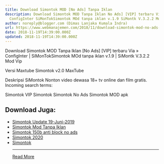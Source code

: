 ```yaml
---
title: Download Simontok MOD [No Ads] Tanpa Iklan
description: Download Simontok MOD Tanpa Iklan No Ads] [VIP] terbaru Via
  ConfigInter SiMonTokSimontok MOd tanpa iklan v.1.9 SiMontk V.3.2.2 Mod
author: noreply@blogger.com (Dimas Lanjaka Kumala Indra)
url: https://www.webmanajemen.com/2018/11/download-simontok-mod-no-ads-tanpa-iklan.html
date: 2018-11-19T14:39:00.000Z
updated: 2018-11-19T14:39:00.000Z
---
```


Download Simontok MOD Tanpa Iklan [No Ads] [VIP] terbaru Via » ConfigInter | SiMonTokSimontok MOd tanpa iklan v.1.9 | SiMontk V.3.2.2 Mod Vip

Versi Maxtube
Simontok v2.0 MaxTube

Deskripsi SiMontok
Nonton video dewasa 18+ tv online dan film gratis. 
Incoming search terms:

Simontok
VIP Simontok
Simontok No Ads
Simontok MOD apk


## Download Juga:
- [Simontok Update 19-Juni-2019](/2019/06/simontok-update-terbaru-19-juni-2019.md)
- [Simontok Mod Tanpa Iklan](/2018/11/download-simontok-mod-no-ads-tanpa-iklan.md)
- [Simontok 150b anti block no ads](/2019/07/si-montok-150b-anti-block-no-ads.md)
- [Simontok 2020](https://sfile.mobi/1wLSds1DBW3)
- [Simontok](https://sfile.mobi/7vXO7p3V6MG)<hr/> <a href="https://www.webmanajemen.com/2018/11/download-simontok-mod-no-ads-tanpa-iklan.html" rel="follow" class="button" id="read-more">Read More</a>